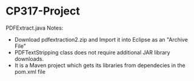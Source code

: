 # CP317-Project

PDFExtract.java Notes:
- Download pdfextraction2.zip and Import it into Eclipse as an "Archive File"
- PDFTextStripping class does not require additional JAR library downloads.
- It is a Maven project which gets its libraries from dependecies in the pom.xml file
